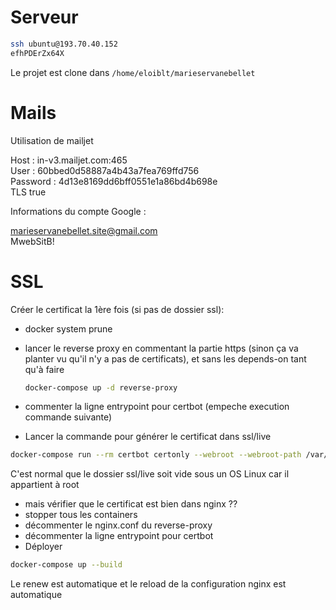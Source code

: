 # Serveur

```sh
ssh ubuntu@193.70.40.152
efhPDErZx64X
```

Le projet est clone dans `/home/eloiblt/marieservanebellet`  

# Mails

Utilisation de mailjet

Host : in-v3.mailjet.com:465  
User : 60bbed0d58887a4b43a7fea769ffd756  
Password : 4d13e8169dd6bff0551e1a86bd4b698e  
TLS true

Informations du compte Google :

marieservanebellet.site@gmail.com  
MwebSitB!  

# SSL 

Créer le certificat la 1ère fois (si pas de dossier ssl):
- docker system prune
- lancer le reverse proxy en commentant la partie https (sinon ça va planter vu qu'il n'y a pas de certificats), et sans les depends-on tant qu'à faire

  ```sh
  docker-compose up -d reverse-proxy
  ```
- commenter la ligne entrypoint pour certbot (empeche execution commande suivante)
- Lancer la commande pour générer le certificat dans ssl/live
```sh
docker-compose run --rm certbot certonly --webroot --webroot-path /var/www/certbot/ --email eloi.bellet@gmail.com --agree-tos --no-eff-email -d marieservanebellet.com -d www.marieservanebellet.com
```

C'est normal que le dossier ssl/live soit vide sous un OS Linux car il appartient à root
- mais vérifier que le certificat est bien dans nginx ??
- stopper tous les containers
- décommenter le nginx.conf du reverse-proxy
- décommenter la ligne entrypoint pour certbot
- Déployer 

```sh
docker-compose up --build
``` 

Le renew est automatique et le reload de la configuration nginx est automatique
